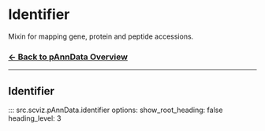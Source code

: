 # Identifier

Mixin for mapping gene, protein and peptide accessions.

### [← Back to pAnnData Overview](pAnnData.md)

---

## Identifier
::: src.scviz.pAnnData.identifier
    options:
      show_root_heading: false
      heading_level: 3
      <!-- filters:
        - "!^__" -->